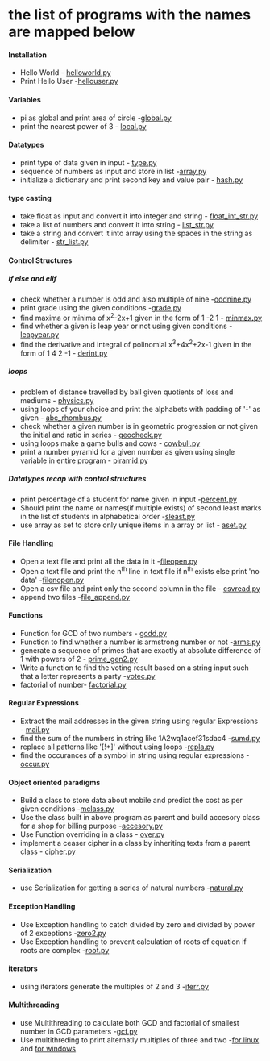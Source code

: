 # the list of programs with the names are mapped below

#### Installation
- Hello World - [helloworld.py](installation/helloworld.py)
- Print Hello User -[hellouser.py](installation/hellouser.py)

#### Variables
- pi as global and print area of circle -[global.py](variables/global.py)
- print the nearest power of 3 - [local.py](variables/local.py)

#### Datatypes
- print type of data given in input - [type.py](datatypes/type.py)
- sequence of numbers as input and store in list -[array.py](datatypes/array.py)
- initialize a dictionary and print second key and value pair - [hash.py](datatypes/hash.py)

#### type casting
- take float as input and convert it into integer and string - [float_int_str.py](type_casting/float_int_str.py)
- take a list of numbers and convert it into string - [list_str.py](type_casting/list_str.py)
- take a string and convert it into array using the spaces in the string as delimiter - [str_list.py](type_casting/str_list.py)

#### Control Structures
##### if else and elif
- check whether a number is odd and also multiple of nine -[oddnine.py](control_structures/if-else/oddnine.py)
- print grade using the given conditions -[grade.py](control_structures/if-else/grade.py)
- find maxima or minima of x<sup>2</sup>-2x+1 given in the form of 1 -2  1 - [minmax.py](control_structures/if-else/minmax.py)
- find whether a given is leap year or not using given conditions -[leapyear.py](control_structures/if-else/leapyear.py)
- find the derivative and integral of polinomial x<sup>3</sup>+4x<sup>2</sup>+2x-1 given in the form of 1 4 2 -1 - [derint.py](control_structures/if-else/derint.py)

##### loops
- problem of distance travelled by ball given quotients of loss and mediums - [physics.py](control_structures/loops/physics.py)
- using loops of your choice and print the alphabets with padding of '-' as given - [abc_rhombus.py](control_structures/loops/abc_rhombus.py)
- check whether a given number is in geometric progression or not given the initial and ratio in series - [geocheck.py](control_structures/loops/geocheck.py)
- using loops make a game bulls and cows - [cowbull.py](control_structures/loops/cowbull.py)
- print a number pyramid for a given number as given using single variable in entire program - [piramid.py](control_structures/loops/piramid.py)

##### Datatypes recap with control structures
- print percentage of a student for name given in input -[percent.py](control_structures/datatypes-loops/percent.py)
- Should print the name or names(if multiple exists) of second least marks in the list of students in alphabetical order -[sleast.py](control_structures/datatypes-loops/sleast.py)
- use array as set to store only unique items in a array or list - [aset.py](control_structures/datatypes-loops/aset.py)

#### File Handling
- Open a text file and print all the data in it -[fileopen.py](file_handling/fileopen.py)
- Open a text file and print the n<sup>th</sup> line in text file if n<sup>th</sup> exists else print 'no data' -[filenopen.py](file_handling/filenopen.py)
- Open a csv file and print only the second column in the file - [csvread.py](file_handling/csvread.py)
- append two files -[file_append.py](file_handling/file_append.py)

#### Functions
- Function for GCD of two numbers - [gcdd.py](functions/gcdd.py)
- Function to find whether a number is armstrong number or not -[arms.py](functions/armstrong.py)
- generate a sequence of primes that are exactly at absolute difference of 1 with powers of 2 - [prime_gen2.py](functions/prime_gen2.py)
- Write a function to find the voting result based on a string input such that a letter represents a party -[votec.py](functions/votec.py)
- factorial of number- [factorial.py](functions/factorial.py)

#### Regular Expressions
- Extract the mail addresses in the given string using regular Expressions - [mail.py](regex/mail.py)
- find the sum of the numbers in string like 1A2wq1acef31sdac4 -[sumd.py](regex/sumd.py)
- replace all patterns like '[!\*]' without using loops -[repla.py](regex/repla.py)
- find the occurances of a symbol in string using regular expressions -[occur.py](regex/occur.py)

#### Object oriented paradigms
- Build a class to store data about mobile and predict the cost as per given conditions -[mclass.py](oops/mclass.py)
- Use the class built in above program as parent and build accesory class for a shop for billing purpose -[accesory.py](oops/accesory.py)
- Use Function overriding in a class - [over.py](oops/over.py)
- implement a ceaser cipher in a class by inheriting texts from a parent class - [cipher.py](oops/cipher.py)

#### Serialization
- use Serialization for getting a series of natural numbers -[natural.py](serialization/natural.py)

#### Exception Handling
- Use Exception handling to catch divided by zero and divided by power of 2 exceptions -[zero2.py](exception_handling/zero2.py)
- Use Exception handling to prevent calculation of roots of equation if roots are complex -[root.py](exception_handling/root.py)

#### iterators
- using iterators generate the multiples of 2 and 3 -[iterr.py](iterators/iterr.py)

#### Multithreading
- use Multithreading to calculate both GCD and factorial of smallest number in GCD parameters -[gcf.py](multithreding/gcf.py)
- Use multithreding to print alternatly multiples of three and two -[for linux](multithreading/alter_linux.py) and [for windows](multithreading/alter_win.py)
